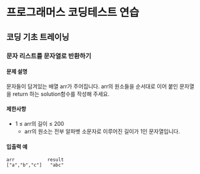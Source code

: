 # 프로그래머스 코딩테스트 연습

## 코딩 기초 트레이닝

### 문자 리스트를 문자열로 반환하기

#### 문제 설명
문자들이 담겨있는 배열 arr가 주어집니다. arr의 원소들을 순서대로 이어 붙인 문자열을 return 하는 solution함수를 작성해 주세요.

#### 제한사항

- 1 ≤ arr의 길이 ≤ 200
    - arr의 원소는 전부 알파벳 소문자로 이루어진 길이가 1인 문자열입니다.

#### 입출력 예
```
arr	           result
["a","b","c"]	"abc"
```
